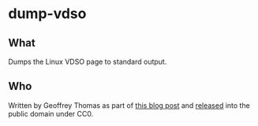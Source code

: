 # dump-vdso

## What

Dumps the Linux VDSO page to standard output.

## Who

Written by Geoffrey Thomas as part of [this blog post](https://ldpreload.com/blog/stupid-tricks-at-the-userspace-kernelspace-boundary) and [released](https://ldpreload.com/pages/copyright) into the public domain under CC0.
